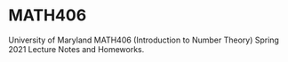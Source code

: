 # MATH406
University of Maryland MATH406 (Introduction to Number Theory) Spring 2021 Lecture Notes and Homeworks.
